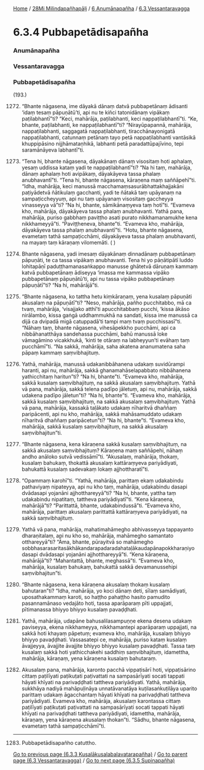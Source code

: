 
[Home](/) / [28Mi Milindapañhapāḷi](../../../28Mi.md) / [6 Anumānapañha](../../6.md) / [6.3 Vessantaravagga](../6.3.md)

# 6.3.4 Pubbapetādisapañha

### Anumānapañha

### Vessantaravagga

### Pubbapetādisapañha

(193.)

1272. “Bhante nāgasena, ime dāyakā dānaṃ datvā pubbapetānaṃ ādisanti ‘idaṃ tesaṃ pāpuṇātū’ti, api nu te kiñci tatonidānaṃ vipākaṃ paṭilabhantī”ti? “Keci, mahārāja, paṭilabhanti, keci nappaṭilabhantī”ti. “Ke, bhante, paṭilabhanti, ke nappaṭilabhantī”ti? “Nirayūpapannā, mahārāja, nappaṭilabhanti, saggagatā nappaṭilabhanti, tiracchānayonigatā nappaṭilabhanti, catunnaṃ petānaṃ tayo petā nappaṭilabhanti vantāsikā khuppipāsino nijjhāmataṇhikā, labhanti petā paradattūpajīvino, tepi saramānāyeva labhantī”ti.

1273. “Tena hi, bhante nāgasena, dāyakānaṃ dānaṃ visositaṃ hoti aphalaṃ, yesaṃ uddissa kataṃ yadi te nappaṭilabhantī”ti? “Na hi taṃ, mahārāja, dānaṃ aphalaṃ hoti avipākaṃ, dāyakāyeva tassa phalaṃ anubhavantī”ti. “Tena hi, bhante nāgasena, kāraṇena maṃ saññāpehī”ti. “Idha, mahārāja, keci manussā macchamaṃsasurābhattakhajjakāni paṭiyādetvā ñātikulaṃ gacchanti, yadi te ñātakā taṃ upāyanaṃ na sampaṭiccheyyuṃ, api nu taṃ upāyanaṃ visositaṃ gaccheyya vinasseyya vā”ti? “Na hi, bhante, sāmikānaṃyeva taṃ hotī”ti. “Evameva kho, mahārāja, dāyakāyeva tassa phalaṃ anubhavanti. Yathā pana, mahārāja, puriso gabbhaṃ paviṭṭho asati purato nikkhamanamukhe kena nikkhameyyā”ti. “Paviṭṭheneva, bhante”ti. “Evameva kho, mahārāja, dāyakāyeva tassa phalaṃ anubhavantī”ti. “Hotu, bhante nāgasena, evametaṃ tathā sampaṭicchāmi, dāyakāyeva tassa phalaṃ anubhavanti, na mayaṃ taṃ kāraṇaṃ vilomemāti. ( )

1274. Bhante nāgasena, yadi imesaṃ dāyakānaṃ dinnadānaṃ pubbapetānaṃ pāpuṇāti, te ca tassa vipākaṃ anubhavanti. Tena hi yo pāṇātipātī luddo lohitapāṇī paduṭṭhamanasaṅkappo manusse ghātetvā dāruṇaṃ kammaṃ katvā pubbapetānaṃ ādiseyya ‘imassa me kammassa vipāko pubbapetānaṃ pāpuṇātū’ti, api nu tassa vipāko pubbapetānaṃ pāpuṇātī”ti? “Na hi, mahārājā”ti.

1275. “Bhante nāgasena, ko tattha hetu kiṃkāraṇaṃ, yena kusalaṃ pāpuṇāti akusalaṃ na pāpuṇātī”ti? “Neso, mahārāja, pañho pucchitabbo, mā ca tvaṃ, mahārāja, ‘visajjako atthī’ti apucchitabbaṃ pucchi, ‘kissa ākāso nirālambo, kissa gaṅgā uddhammukhā na sandati, kissa ime manussā ca dijā ca dvipadā migā catuppadā’ti tampi maṃ tvaṃ pucchissasī”ti. “Nāhaṃ taṃ, bhante nāgasena, vihesāpekkho pucchāmi, api ca nibbāhanatthāya sandehassa pucchāmi, bahū manussā loke vāmagāmino vicakkhukā, ‘kinti te otāraṃ na labheyyun’ti evāhaṃ taṃ pucchāmī”ti. “Na sakkā, mahārāja, saha akatena ananumatena saha pāpaṃ kammaṃ saṃvibhajituṃ.

1276. Yathā, mahārāja, manussā udakanibbāhanena udakaṃ suvidūrampi haranti, api nu, mahārāja, sakkā ghanamahāselapabbato nibbāhanena yathicchitaṃ haritun”ti? “Na hi, bhante”ti. “Evameva kho, mahārāja, sakkā kusalaṃ saṃvibhajituṃ, na sakkā akusalaṃ saṃvibhajituṃ. Yathā vā pana, mahārāja, sakkā telena padīpo jāletuṃ, api nu, mahārāja, sakkā udakena padīpo jāletun”ti? “Na hi, bhante”ti. “Evameva kho, mahārāja, sakkā kusalaṃ saṃvibhajituṃ, na sakkā akusalaṃ saṃvibhajituṃ. Yathā vā pana, mahārāja, kassakā taḷākato udakaṃ nīharitvā dhaññaṃ paripācenti, api nu kho, mahārāja, sakkā mahāsamuddato udakaṃ nīharitvā dhaññaṃ paripācetun”ti? “Na hi, bhante”ti. “Evameva kho, mahārāja, sakkā kusalaṃ saṃvibhajituṃ, na sakkā akusalaṃ saṃvibhajitun”ti.

1277. “Bhante nāgasena, kena kāraṇena sakkā kusalaṃ saṃvibhajituṃ, na sakkā akusalaṃ saṃvibhajituṃ? Kāraṇena maṃ saññāpehi, nāhaṃ andho anāloko sutvā vedissāmī”ti. “Akusalaṃ, mahārāja, thokaṃ, kusalaṃ bahukaṃ, thokattā akusalaṃ kattāraṃyeva pariyādiyati, bahukattā kusalaṃ sadevakaṃ lokaṃ ajjhottharatī”ti.

1278. “Opammaṃ karohī”ti. “Yathā, mahārāja, parittaṃ ekaṃ udakabindu pathaviyaṃ nipateyya, api nu kho taṃ, mahārāja, udakabindu dasapi dvādasapi yojanāni ajjhotthareyyā”ti? “Na hi, bhante, yattha taṃ udakabindu nipatitaṃ, tattheva pariyādiyatī”ti. “Kena kāraṇena, mahārājā”ti? “Parittattā, bhante, udakabindussā”ti. “Evameva kho, mahārāja, parittaṃ akusalaṃ parittattā kattāraṃyeva pariyādiyati, na sakkā saṃvibhajituṃ.

1279. Yathā vā pana, mahārāja, mahatimahāmegho abhivasseyya tappayanto dharaṇitalaṃ, api nu kho so, mahārāja, mahāmegho samantato otthareyyā”ti? “Āma, bhante, pūrayitvā so mahāmegho sobbhasarasaritasākhākandarapadaradahataḷākaudapānapokkharaṇiyo dasapi dvādasapi yojanāni ajjhotthareyyā”ti. “Kena kāraṇena, mahārājā”ti? “Mahantattā, bhante, meghassā”ti. “Evameva kho, mahārāja, kusalaṃ bahukaṃ, bahukattā sakkā devamanussehipi saṃvibhajitun”ti.

1280. “Bhante nāgasena, kena kāraṇena akusalaṃ thokaṃ kusalaṃ bahutaran”ti? “Idha, mahārāja, yo koci dānaṃ deti, sīlaṃ samādiyati, uposathakammaṃ karoti, so haṭṭho pahaṭṭho hasito pamudito pasannamānaso vedajāto hoti, tassa aparāparaṃ pīti uppajjati, pītimanassa bhiyyo bhiyyo kusalaṃ pavaḍḍhati.

1281. Yathā, mahārāja, udapāne bahusalilasampuṇṇe ekena desena udakaṃ paviseyya, ekena nikkhameyya, nikkhamantepi aparāparaṃ uppajjati, na sakkā hoti khayaṃ pāpetuṃ; evameva kho, mahārāja, kusalaṃ bhiyyo bhiyyo pavaḍḍhati. Vassasatepi ce, mahārāja, puriso kataṃ kusalaṃ āvajjeyya, āvajjite āvajjite bhiyyo bhiyyo kusalaṃ pavaḍḍhati. Tassa taṃ kusalaṃ sakkā hoti yathicchakehi saddhiṃ saṃvibhajituṃ, idamettha, mahārāja, kāraṇaṃ, yena kāraṇena kusalaṃ bahutaraṃ.

1282. Akusalaṃ pana, mahārāja, karonto pacchā vippaṭisārī hoti, vippaṭisārino cittaṃ paṭilīyati paṭikuṭati paṭivattati na sampasārīyati socati tappati hāyati khīyati na parivaḍḍhati tattheva pariyādiyati. Yathā, mahārāja, sukkhāya nadiyā mahāpuḷināya unnatāvanatāya kuṭilasaṅkuṭilāya uparito parittaṃ udakaṃ āgacchantaṃ hāyati khīyati na parivaḍḍhati tattheva pariyādiyati. Evameva kho, mahārāja, akusalaṃ karontassa cittaṃ paṭilīyati paṭikuṭati paṭivattati na sampasārīyati socati tappati hāyati khīyati na parivaḍḍhati tattheva pariyādiyati, idamettha, mahārāja, kāraṇaṃ, yena kāraṇena akusalaṃ thokan”ti. “Sādhu, bhante nāgasena, evametaṃ tathā sampaṭicchāmī”ti.

---

1283. Pubbapetādisapañho catuttho.



[Go to previous page (6.3.3 Kusalākusalabalavatarapañha)](6.3.3.md) / [Go to parent page (6.3 Vessantaravagga)](../6.3.md) / [Go to next page (6.3.5 Supinapañha)](6.3.5.md)


